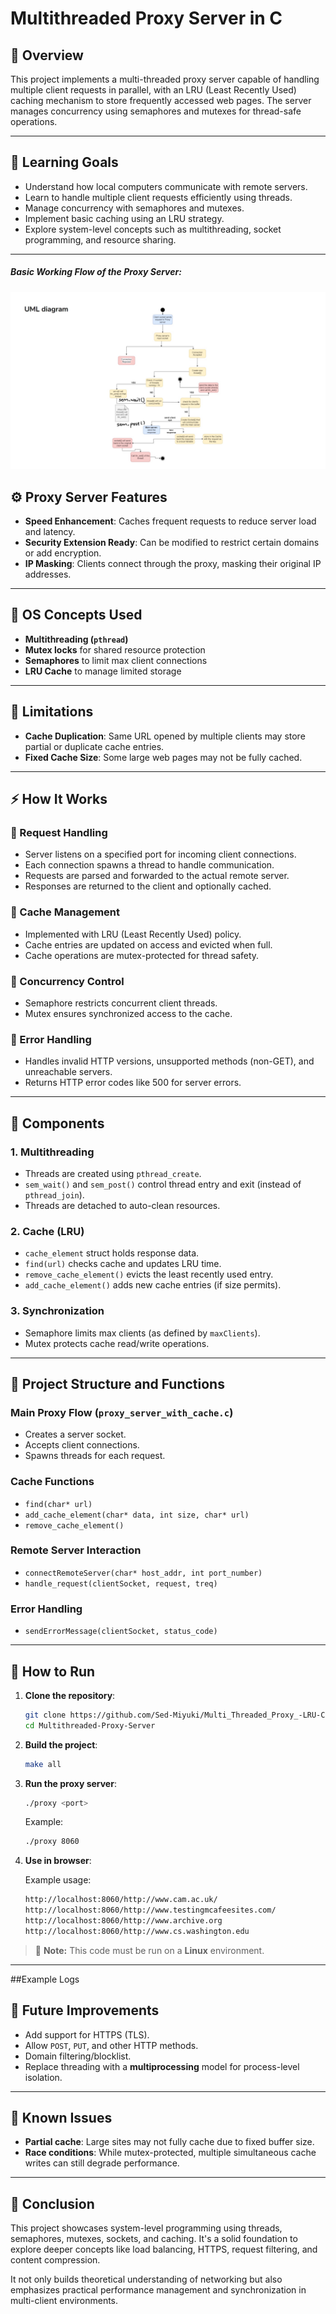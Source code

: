 # Multithreaded Proxy Server in C

## 🧠 Overview

This project implements a multi-threaded proxy server capable of handling multiple client requests in parallel, with an LRU (Least Recently Used) caching mechanism to store frequently accessed web pages. The server manages concurrency using semaphores and mutexes for thread-safe operations.

---

## 🎯 Learning Goals

- Understand how local computers communicate with remote servers.
- Learn to handle multiple client requests efficiently using threads.
- Manage concurrency with semaphores and mutexes.
- Implement basic caching using an LRU strategy.
- Explore system-level concepts such as multithreading, socket programming, and resource sharing.

---

##### Basic Working Flow of the Proxy Server:
![](https://github.com/Sed-Miyuki/Multi_Threaded_Proxy_-LRU-Cache-_C/blob/main/UML.JPG)

## ⚙️ Proxy Server Features

- **Speed Enhancement**: Caches frequent requests to reduce server load and latency.
- **Security Extension Ready**: Can be modified to restrict certain domains or add encryption.
- **IP Masking**: Clients connect through the proxy, masking their original IP addresses.

---

## 🧩 OS Concepts Used

- **Multithreading (`pthread`)**
- **Mutex locks** for shared resource protection
- **Semaphores** to limit max client connections
- **LRU Cache** to manage limited storage

---

## 🚫 Limitations

- **Cache Duplication**: Same URL opened by multiple clients may store partial or duplicate cache entries.
- **Fixed Cache Size**: Some large web pages may not be fully cached.

---

## ⚡ How It Works

### 🔄 Request Handling

- Server listens on a specified port for incoming client connections.
- Each connection spawns a thread to handle communication.
- Requests are parsed and forwarded to the actual remote server.
- Responses are returned to the client and optionally cached.

### 💾 Cache Management

- Implemented with LRU (Least Recently Used) policy.
- Cache entries are updated on access and evicted when full.
- Cache operations are mutex-protected for thread safety.

### 🔐 Concurrency Control

- Semaphore restricts concurrent client threads.
- Mutex ensures synchronized access to the cache.

### 🚨 Error Handling

- Handles invalid HTTP versions, unsupported methods (non-GET), and unreachable servers.
- Returns HTTP error codes like 500 for server errors.

---

## 🧱 Components

### 1. Multithreading

- Threads are created using `pthread_create`.
- `sem_wait()` and `sem_post()` control thread entry and exit (instead of `pthread_join`).
- Threads are detached to auto-clean resources.

### 2. Cache (LRU)

- `cache_element` struct holds response data.
- `find(url)` checks cache and updates LRU time.
- `remove_cache_element()` evicts the least recently used entry.
- `add_cache_element()` adds new cache entries (if size permits).

### 3. Synchronization

- Semaphore limits max clients (as defined by `maxClients`).
- Mutex protects cache read/write operations.

---

## 🔧 Project Structure and Functions

### Main Proxy Flow (`proxy_server_with_cache.c`)

- Creates a server socket.
- Accepts client connections.
- Spawns threads for each request.

### Cache Functions

- `find(char* url)`
- `add_cache_element(char* data, int size, char* url)`
- `remove_cache_element()`

### Remote Server Interaction

- `connectRemoteServer(char* host_addr, int port_number)`
- `handle_request(clientSocket, request, treq)`

### Error Handling

- `sendErrorMessage(clientSocket, status_code)`

---

## 🚀 How to Run

1. **Clone the repository**:
    ```bash
    git clone https://github.com/Sed-Miyuki/Multi_Threaded_Proxy_-LRU-Cache-_C
    cd Multithreaded-Proxy-Server
    ```

2. **Build the project**:
    ```bash
    make all
    ```

3. **Run the proxy server**:
    ```bash
    ./proxy <port>
    ```

    Example:
    ```bash
    ./proxy 8060
    ```

4. **Use in browser**:

    Example usage:
    ```bash
    http://localhost:8060/http://www.cam.ac.uk/
    http://localhost:8060/http://www.testingmcafeesites.com/
    http://localhost:8060/http://www.archive.org
    http://localhost:8060/http://www.cs.washington.edu
    ```

> 📌 **Note:** This code must be run on a **Linux** environment.

---

##Example Logs
## 🔮 Future Improvements

- Add support for HTTPS (TLS).
- Allow `POST`, `PUT`, and other HTTP methods.
- Domain filtering/blocklist.
- Replace threading with a **multiprocessing** model for process-level isolation.

---

## 🐞 Known Issues

- **Partial cache**: Large sites may not fully cache due to fixed buffer size.
- **Race conditions**: While mutex-protected, multiple simultaneous cache writes can still degrade performance.

---

## 🧾 Conclusion

This project showcases system-level programming using threads, semaphores, mutexes, sockets, and caching. It's a solid foundation to explore deeper concepts like load balancing, HTTPS, request filtering, and content compression.

It not only builds theoretical understanding of networking but also emphasizes practical performance management and synchronization in multi-client environments.

